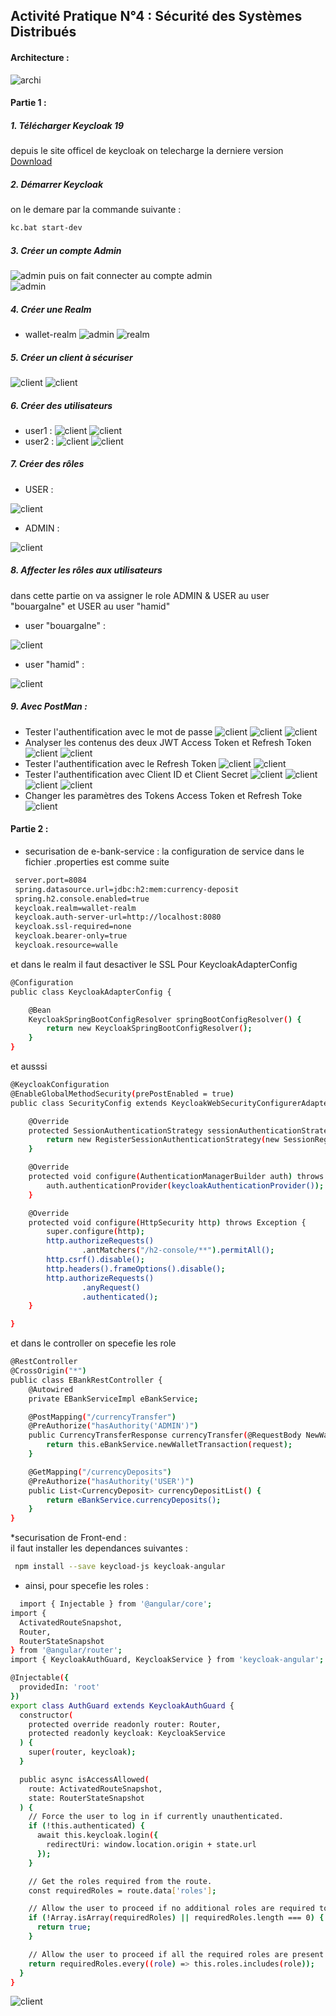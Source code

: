 ## Activité Pratique N°4 :  Sécurité des Systèmes Distribués


####  Architecture : 
![archi](captures/archi.png) 

####  Partie 1 : 

##### 1. Télécharger Keycloak 19
depuis le site officel de keycloak on telecharge la derniere version [Download](https://www.keycloak.org/)  

##### 2. Démarrer Keycloak 
on le demare par la commande suivante : 
```bash
kc.bat start-dev
```
##### 3. Créer un compte Admin 
![admin](captures/admin.png) 
puis on fait connecter au compte admin  
![admin](captures/signadmin.png) 
##### 4. Créer une Realm 
* wallet-realm
![admin](captures/createrealm.png)
![realm](captures/wallet-realm.png) 
##### 5. Créer un client à sécuriser 
![client](captures/client1.png) 
![client](captures/client2.png) 
##### 6. Créer des utilisateurs 
* user1 :
![client](captures/user1.png) 
![client](captures/cred-bouargalne.png)
* user2 : 
![client](captures/cred-hamid.png)
![client](captures/all-users.png) 
 
##### 7. Créer des rôles
* USER :

![client](captures/role-user.png) 

* ADMIN :
  
![client](captures/role-admin.png) 

##### 8. Affecter les rôles aux utilisateurs 
dans cette partie on va assigner le role ADMIN & USER au user "bouargalne" et USER au user "hamid" 
* user "bouargalne" :

![client](captures/assignrole-bouargalne.png) 

* user "hamid" :
  
![client](captures/assignrole-hamid.png) 

##### 9. Avec PostMan :
   - Tester l'authentification avec le mot de passe
    ![client](captures/test-pass1.png)
    ![client](captures/test-pass2.png)
    ![client](captures/test-pass3.png) 
   - Analyser les contenus des deux JWT Access Token et Refresh Token
    ![client](captures/ana-token1.png)
    ![client](captures/ana-token2.png) 
   - Tester l'authentification avec le Refresh Token
    ![client](captures/auth-refresh1.png)
    ![client](captures/auth-refresh2.png)
   - Tester l'authentification avec Client ID et Client Secret 
    ![client](captures/client-modif.png)
    ![client](captures/clientsercret.png)
    ![client](captures/auth-secret1.png)
    ![client](captures/auth-secret2.png)
   - Changer les paramètres des Tokens Access Token et Refresh Toke
    ![client](captures/changerefresh.png)

 ####  Partie 2 : 
 * securisation de e-bank-service :
 la configuration de service dans le fichier .properties est comme suite 
 ```bash
  server.port=8084
  spring.datasource.url=jdbc:h2:mem:currency-deposit
  spring.h2.console.enabled=true
  keycloak.realm=wallet-realm
  keycloak.auth-server-url=http://localhost:8080
  keycloak.ssl-required=none
  keycloak.bearer-only=true
  keycloak.resource=walle
```
et dans le realm il faut desactiver le SSL 
Pour KeycloakAdapterConfig 
```bash
@Configuration
public class KeycloakAdapterConfig {

    @Bean
    KeycloakSpringBootConfigResolver springBootConfigResolver() {
        return new KeycloakSpringBootConfigResolver();
    }
}
```
et ausssi 
```bash
@KeycloakConfiguration
@EnableGlobalMethodSecurity(prePostEnabled = true)
public class SecurityConfig extends KeycloakWebSecurityConfigurerAdapter {

    @Override
    protected SessionAuthenticationStrategy sessionAuthenticationStrategy() {
        return new RegisterSessionAuthenticationStrategy(new SessionRegistryImpl());
    }

    @Override
    protected void configure(AuthenticationManagerBuilder auth) throws Exception {
        auth.authenticationProvider(keycloakAuthenticationProvider());
    }

    @Override
    protected void configure(HttpSecurity http) throws Exception {
        super.configure(http);
        http.authorizeRequests()
                .antMatchers("/h2-console/**").permitAll();
        http.csrf().disable();
        http.headers().frameOptions().disable();
        http.authorizeRequests()
                .anyRequest()
                .authenticated();
    }

}
```
et dans le controller on specefie les role 
```bash
@RestController
@CrossOrigin("*")
public class EBankRestController {
    @Autowired
    private EBankServiceImpl eBankService;

    @PostMapping("/currencyTransfer")
    @PreAuthorize("hasAuthority('ADMIN')")
    public CurrencyTransferResponse currencyTransfer(@RequestBody NewWalletTransferRequest request) {
        return this.eBankService.newWalletTransaction(request);
    }

    @GetMapping("/currencyDeposits")
    @PreAuthorize("hasAuthority('USER')")
    public List<CurrencyDeposit> currencyDepositList() {
        return eBankService.currencyDeposits();
    }
}
```
*securisation de Front-end :  
il faut installer les dependances suivantes : 
```bash
 npm install --save keycload-js keycloak-angular
```
  - ainsi, pour specefie les roles :
```bash
  import { Injectable } from '@angular/core';
import {
  ActivatedRouteSnapshot,
  Router,
  RouterStateSnapshot
} from '@angular/router';
import { KeycloakAuthGuard, KeycloakService } from 'keycloak-angular';

@Injectable({
  providedIn: 'root'
})
export class AuthGuard extends KeycloakAuthGuard {
  constructor(
    protected override readonly router: Router,
    protected readonly keycloak: KeycloakService
  ) {
    super(router, keycloak);
  }

  public async isAccessAllowed(
    route: ActivatedRouteSnapshot,
    state: RouterStateSnapshot
  ) {
    // Force the user to log in if currently unauthenticated.
    if (!this.authenticated) {
      await this.keycloak.login({
        redirectUri: window.location.origin + state.url
      });
    }

    // Get the roles required from the route.
    const requiredRoles = route.data['roles'];

    // Allow the user to proceed if no additional roles are required to access the route.
    if (!Array.isArray(requiredRoles) || requiredRoles.length === 0) {
      return true;
    }

    // Allow the user to proceed if all the required roles are present.
    return requiredRoles.every((role) => this.roles.includes(role));
  }
}
```
![client](captures/wallets.png) 
